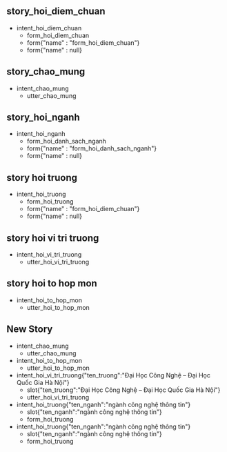 ## story_hoi_diem_chuan
* intent_hoi_diem_chuan
   - form_hoi_diem_chuan
   - form{"name" : "form_hoi_diem_chuan"}
   - form{"name" : null}

## story_chao_mung   
* intent_chao_mung
   - utter_chao_mung

## story_hoi_nganh
* intent_hoi_nganh
   - form_hoi_danh_sach_nganh
   - form{"name" : "form_hoi_danh_sach_nganh"}
   - form{"name" : null}

## story hoi truong
* intent_hoi_truong
   - form_hoi_truong
   - form{"name" : "form_hoi_diem_chuan"}
   - form{"name" : null}

## story hoi vi tri truong
* intent_hoi_vi_tri_truong
   - utter_hoi_vi_tri_truong

## story hoi to hop mon
* intent_hoi_to_hop_mon
   - utter_hoi_to_hop_mon

## New Story

* intent_chao_mung
    - utter_chao_mung
* intent_hoi_to_hop_mon
    - utter_hoi_to_hop_mon
* intent_hoi_vi_tri_truong{"ten_truong":"Đại Học Công Nghệ – Đại Học Quốc Gia Hà Nội"}
    - slot{"ten_truong":"Đại Học Công Nghệ – Đại Học Quốc Gia Hà Nội"}
    - utter_hoi_vi_tri_truong
* intent_hoi_truong{"ten_nganh":"ngành công nghệ thông tin"}
    - slot{"ten_nganh":"ngành công nghệ thông tin"}
    - form_hoi_truong
* intent_hoi_truong{"ten_nganh":"ngành công nghệ thông tin"}
    - slot{"ten_nganh":"ngành công nghệ thông tin"}
    - form_hoi_truong
